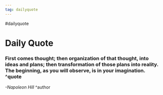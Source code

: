 ```yaml
---
tag: dailyquote
---
```


#dailyquote

# Daily Quote

### First comes thought; then organization of that thought, into ideas and plans; then transformation of those plans into reality. The beginning, as you will observe, is in your imagination. ^quote
*-Napoleon Hill* ^author
